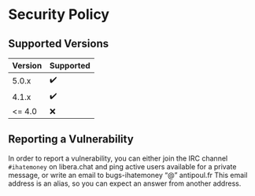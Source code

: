 # Security Policy

## Supported Versions

| Version | Supported          |
| ------- | ------------------ |
| 5.0.x   | :heavy_check_mark: |
| 4.1.x   | :heavy_check_mark: |
| <= 4.0  | :x:                |

## Reporting a Vulnerability

In order to report a vulnerability, you can either join the IRC channel `#ihatemoney` on libera.chat and ping active users available for a private message,
or write an email to bugs-ihatemoney “@” antipoul.fr This email address is an alias, so you can expect an answer from another address.
